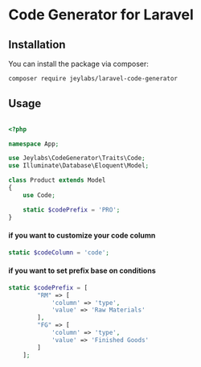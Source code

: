 # Code Generator for Laravel

## Installation

You can install the package via composer:

``` bash
composer require jeylabs/laravel-code-generator
```

## Usage

```php

<?php

namespace App;

use Jeylabs\CodeGenerator\Traits\Code;
use Illuminate\Database\Eloquent\Model;

class Product extends Model
{
    use Code;

    static $codePrefix = 'PRO';
}
```

#### if you want to customize your code column
```php
static $codeColumn = 'code';
```

#### if you want to set prefix base on conditions
```php
static $codePrefix = [
        "RM" => [
            'column' => 'type',
            'value' => 'Raw Materials'
        ],
        "FG" => [
            'column' => 'type',
            'value' => 'Finished Goods'
        ]
    ];
```